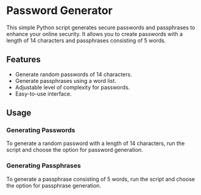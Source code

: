 
# Password Generator

This simple Python script generates secure passwords and passphrases to enhance your online security. It allows you to create passwords with a length of 14 characters and passphrases consisting of 5 words. 

## Features

- Generate random passwords of 14 characters.
- Generate passphrases using a word list.
- Adjustable level of complexity for passwords.
- Easy-to-use interface.

## Usage

### Generating Passwords

To generate a random password with a length of 14 characters, run the script and choose the option for password generation.

### Generating Passphrases

To generate a passphrase consisting of 5 words, run the script and choose the option for passphrase generation.